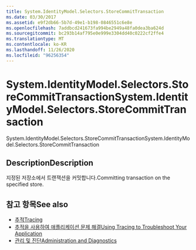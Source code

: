 ```yaml
---
title: System.IdentityModel.Selectors.StoreCommitTransaction
ms.date: 03/30/2017
ms.assetid: e9f2db66-5b7d-49e1-b198-0846551c6e8e
ms.openlocfilehash: 7addbcd241673fa994be2949a48fa0dea3ba624d
ms.sourcegitcommit: bc293b14af795e0e999e3304dd40c0222cf2ffe4
ms.translationtype: MT
ms.contentlocale: ko-KR
ms.lasthandoff: 11/26/2020
ms.locfileid: "96256354"
---
```

# <a name="systemidentitymodelselectorsstorecommittransaction"></a><span data-ttu-id="3401e-102">System.IdentityModel.Selectors.StoreCommitTransaction</span><span class="sxs-lookup"><span data-stu-id="3401e-102">System.IdentityModel.Selectors.StoreCommitTransaction</span></span>

<span data-ttu-id="3401e-103">System.IdentityModel.Selectors.StoreCommitTransaction</span><span class="sxs-lookup"><span data-stu-id="3401e-103">System.IdentityModel.Selectors.StoreCommitTransaction</span></span>  
  
## <a name="description"></a><span data-ttu-id="3401e-104">Description</span><span class="sxs-lookup"><span data-stu-id="3401e-104">Description</span></span>  

 <span data-ttu-id="3401e-105">지정된 저장소에서 트랜잭션을 커밋합니다.</span><span class="sxs-lookup"><span data-stu-id="3401e-105">Committing transaction on the specified store.</span></span>  
  
## <a name="see-also"></a><span data-ttu-id="3401e-106">참고 항목</span><span class="sxs-lookup"><span data-stu-id="3401e-106">See also</span></span>

- [<span data-ttu-id="3401e-107">추적</span><span class="sxs-lookup"><span data-stu-id="3401e-107">Tracing</span></span>](index.md)
- [<span data-ttu-id="3401e-108">추적을 사용하여 애플리케이션 문제 해결</span><span class="sxs-lookup"><span data-stu-id="3401e-108">Using Tracing to Troubleshoot Your Application</span></span>](using-tracing-to-troubleshoot-your-application.md)
- [<span data-ttu-id="3401e-109">관리 및 진단</span><span class="sxs-lookup"><span data-stu-id="3401e-109">Administration and Diagnostics</span></span>](../index.md)
